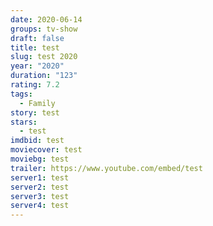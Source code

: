 ```yaml
---
date: 2020-06-14
groups: tv-show
draft: false
title: test
slug: test 2020
year: "2020"
duration: "123"
rating: 7.2
tags:
  - Family
story: test
stars:
  - test
imdbid: test
moviecover: test
moviebg: test
trailer: https://www.youtube.com/embed/test
server1: test
server2: test
server3: test
server4: test
---
```

